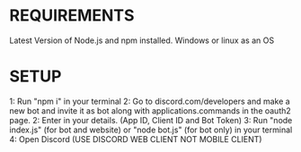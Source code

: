 # REQUIREMENTS
Latest Version of Node.js and npm installed.
Windows or linux as an OS

# SETUP
1: Run "npm i" in your terminal
2: Go to discord.com/developers and make a new bot and invite it as bot along with applications.commands in the oauth2 page.
2: Enter in your details. (App ID, Client ID and Bot Token)
3: Run "node index.js" (for bot and website) or "node bot.js" (for bot only) in your terminal
4: Open Discord (USE DISCORD WEB CLIENT NOT MOBILE CLIENT)
